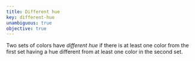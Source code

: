 ```yaml
---
title: Different hue
key: different-hue
unambiguous: true
objective: true
---
```


Two sets of colors have _different hue_ if there is at least one color from the first set having a hue different from at least one color in the second set.